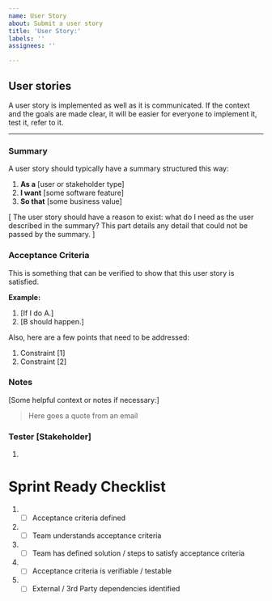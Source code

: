 ```yaml
---
name: User Story
about: Submit a user story
title: 'User Story:'
labels: ''
assignees: ''

---
```


## User stories

A user story is implemented as well as it is communicated.
If the context and the goals are made clear, it will be easier for everyone to implement it, test it, refer to it.

---

### Summary

A user story should typically have a summary structured this way:

1. **As a** [user or stakeholder type]
2. **I want** [some software feature]
3. **So that** [some business value]


[
The user story should have a reason to exist: what do I need as the user described in the summary?
This part details any detail that could not be passed by the summary.
]

### Acceptance Criteria

This is something that can be verified to show that this user story is satisfied.

**Example:**

1. [If I do A.]
1. [B should happen.]

Also, here are a few points that need to be addressed:

1. Constraint [1]
2. Constraint [2]


### Notes

[Some helpful context or  notes if necessary:]

> Here goes a quote from an email

### Tester [Stakeholder]

1.

# Sprint Ready Checklist
1. - [ ] Acceptance criteria defined
2. - [ ] Team understands acceptance criteria
3. - [ ] Team has defined solution / steps to satisfy acceptance criteria
4. - [ ] Acceptance criteria is verifiable / testable
5. - [ ] External / 3rd Party dependencies identified
